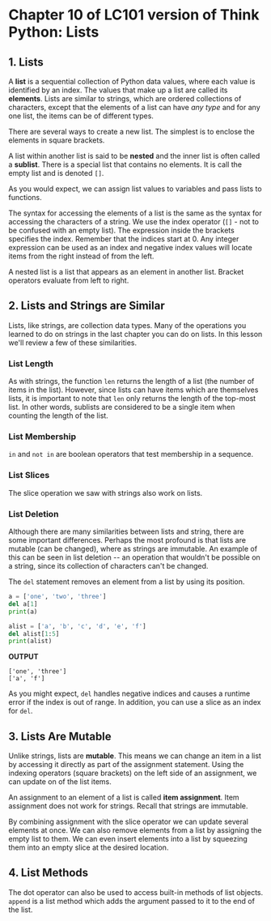 
# Chapter 10 of LC101 version of Think Python:  Lists


## 1. Lists

A **list** is a sequential collection of Python data values, where each value is identified by an index.  The values that make up a list are called its **elements**.  Lists are similar to strings, which are ordered collections of characters, except that the elements of a list can have *any type* and for any one list, the items can be of different types.

There are several ways to create a new list.  The simplest is to enclose the elements in square brackets.

A list within another list is said to be **nested** and the inner list is often called a **sublist**.  There is a special list that contains no elements.  It is call the empty list and is denoted `[]`.

As you would expect, we can assign list values to variables and pass lists to functions.

The syntax for accessing the elements of a list is the same as the syntax for accessing the characters of a string.  We use the index operator (`[]` - not to be confused with an empty list).  The expression inside the brackets specifies the index.  Remember that the indices start at 0.  Any integer expression can be used as an index and negative index values will locate items from the right instead of from the left.

A nested list is a list that appears as an element in another list.  Bracket operators evaluate from left to right.


## 2. Lists and Strings are Similar

Lists, like strings, are collection data types.  Many of the operations you learned to do on strings in the last chapter you can do on lists.  In this lesson we'll review a few of these similarities.

### List Length

As with strings, the function `len` returns the length of a list (the number of items in the list).  However, since lists can have items which are themselves lists, it is important to note that `len` only returns the length of the top-most list.  In other words, sublists are considered to be a single item when counting the length of the list.

### List Membership

`in` and `not in` are boolean operators that test membership in a sequence.

### List Slices

The slice operation we saw with strings also work on lists.

### List Deletion

Although there are many similarities between lists and string, there are some important differences.  Perhaps the most profound is that lists are mutable (can be changed), where as strings are immutable.  An example of this can be seen in list deletion -- an operation that wouldn't be possible on a string, since its collection of characters can't be changed.

The `del` statement removes an element from a list by using its position.

```python
a = ['one', 'two', 'three']
del a[1]
print(a)

alist = ['a', 'b', 'c', 'd', 'e', 'f']
del alist[1:5]
print(alist)
```

**OUTPUT**
```
['one', 'three']
['a', 'f']
```

As you might expect, `del` handles negative indices and causes a runtime error if the index is out of range.  In addition, you can use a slice as an index for `del`.


## 3. Lists Are Mutable

Unlike strings, lists are **mutable**.  This means we can change an item in a list by accessing it directly as part of the assignment statement.  Using the indexing operators (square brackets) on the left side of an assignment, we can update on of the list items.

An assignment to an element of a list is called **item assignment**.  Item assignment does not work for strings.  Recall that strings are immutable.

By combining assignment with the slice operator we can update several elements at once.  We can also remove elements from a list by assigning the empty list to them.  We can even insert elements into a list by squeezing them into an empty slice at the desired location.


## 4. List Methods

The dot operator can also be used to access built-in methods of list objects.  `append` is a list method which adds the argument passed to it to the end of the list.
